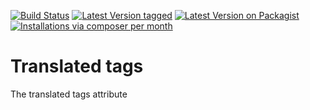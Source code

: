 [![Build Status](https://travis-ci.org/MetaModels/attribute_translatedtags.svg?branch=tng)](https://travis-ci.org/MetaModels/attribute_translatedtags)
[![Latest Version tagged](http://img.shields.io/github/tag/MetaModels/attribute_translatedtags.svg)](https://github.com/MetaModels/attribute_translatedtags/tags)
[![Latest Version on Packagist](http://img.shields.io/packagist/v/MetaModels/attribute_translatedtags.svg)](https://packagist.org/packages/MetaModels/attribute_translatedtags)
[![Installations via composer per month](http://img.shields.io/packagist/dm/MetaModels/attribute_translatedtags.svg)](https://packagist.org/packages/MetaModels/attribute_translatedtags)

Translated tags
===============

The translated tags attribute 
